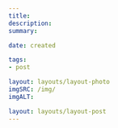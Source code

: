 ```yaml
---
title: 
description:
summary:

date: created

tags:
- post

layout: layouts/layout-photo
imgSRC: /img/
imgALT: 

layout: layouts/layout-post
---
```

